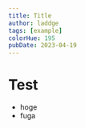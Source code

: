 ```yaml
---
title: Title
author: laddge
tags: [example]
colorHue: 195
pubDate: 2023-04-19
---
```


# Test

- hoge
- fuga
